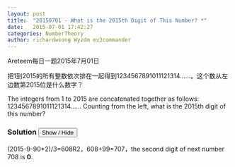 ```yaml
---
layout: post
title:  "20150701 - What is the 2015th Digit of This Number? *"
date:   2015-07-01 17:42:27
categories: NumberTheory
author: richardwsong Wyzdm ev3commander
---
```

Areteem每日一题2015年7月01日
<br>

<problem>
<p>	
把1到2015的所有整数依次排在一起得到1234567891011121314……。这个数从左边数第2015位是什么数字？
</P>
<p>
The integers from 1 to 2015 are concatenated together as follows: 1234567891011121314...... Counting from the left, what is the 2015th digit of this number?
</p>

</problem>



### Solution <button>Show / Hide</button>


<solution>

(2015-9-90*2)/3=608R2，608+99=707，the second digit of next number 708 is <b>0</b>.

</solution>

